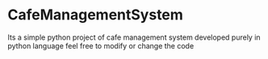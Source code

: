 # CafeManagementSystem
Its a simple python project of cafe management system developed purely in python language feel free to modify or change the code

